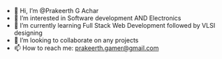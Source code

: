 - 👋 Hi, I’m @Prakeerth G Achar
- 👀 I’m interested in Software development AND Electronics
- 🌱 I’m currently learning Full Stack Web Development followed by VLSI designing
- 💞️ I’m looking to collaborate on any projects
- 📫 How to reach me: prakeerth.gamer@gmail.com

<!---
Prakeerth1212/Prakeerth1212 is a ✨ special ✨ repository because its `README.md` (this file) appears on your GitHub profile.
You can click the Preview link to take a look at your changes.
--->
